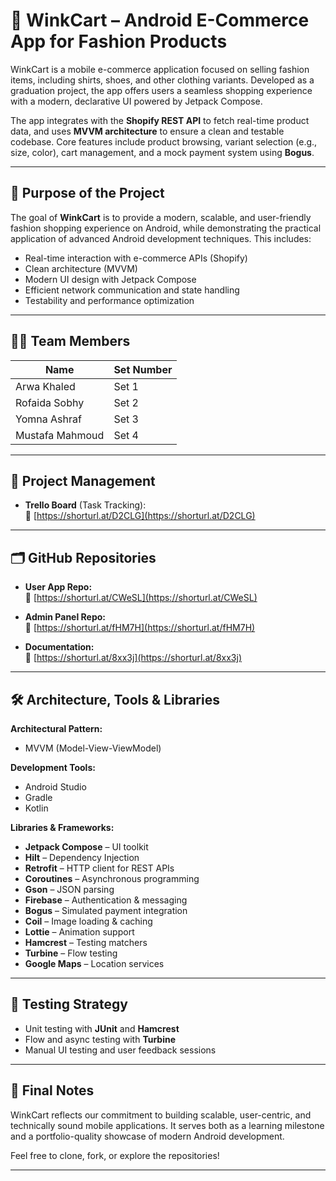 # 👕 WinkCart – Android E-Commerce App for Fashion Products

WinkCart is a mobile e-commerce application focused on selling fashion items, including shirts, shoes, and other clothing variants. Developed as a graduation project, the app offers users a seamless shopping experience with a modern, declarative UI powered by Jetpack Compose.

The app integrates with the **Shopify REST API** to fetch real-time product data, and uses **MVVM architecture** to ensure a clean and testable codebase. Core features include product browsing, variant selection (e.g., size, color), cart management, and a mock payment system using **Bogus**.

---

## 🚀 Purpose of the Project

The goal of **WinkCart** is to provide a modern, scalable, and user-friendly fashion shopping experience on Android, while demonstrating the practical application of advanced Android development techniques. This includes:

- Real-time interaction with e-commerce APIs (Shopify)
- Clean architecture (MVVM)
- Modern UI design with Jetpack Compose
- Efficient network communication and state handling
- Testability and performance optimization

---

## 👨‍💻 Team Members

| Name            | Set Number |
|-----------------|------------|
| Arwa Khaled     | Set 1      |
| Rofaida Sobhy   | Set 2      |
| Yomna Ashraf    | Set 3      |
| Mustafa Mahmoud | Set 4      |

---

## 📌 Project Management

- **Trello Board** (Task Tracking):  
  🔗 [https://shorturl.at/D2CLG](https://shorturl.at/D2CLG)

---

## 🗂 GitHub Repositories

- **User App Repo:**  
  🔗 [https://shorturl.at/CWeSL](https://shorturl.at/CWeSL)

- **Admin Panel Repo:**  
  🔗 [https://shorturl.at/fHM7H](https://shorturl.at/fHM7H)

- **Documentation:**  
  🔗 [https://shorturl.at/8xx3j](https://shorturl.at/8xx3j)

---

## 🛠️ Architecture, Tools & Libraries

**Architectural Pattern:**
- MVVM (Model-View-ViewModel)

**Development Tools:**
- Android Studio
- Gradle
- Kotlin

**Libraries & Frameworks:**
- **Jetpack Compose** – UI toolkit
- **Hilt** – Dependency Injection
- **Retrofit** – HTTP client for REST APIs
- **Coroutines** – Asynchronous programming
- **Gson** – JSON parsing
- **Firebase** – Authentication & messaging
- **Bogus** – Simulated payment integration
- **Coil** – Image loading & caching
- **Lottie** – Animation support
- **Hamcrest** – Testing matchers
- **Turbine** – Flow testing
- **Google Maps** – Location services

---

## 🧪 Testing Strategy

- Unit testing with **JUnit** and **Hamcrest**
- Flow and async testing with **Turbine**
- Manual UI testing and user feedback sessions

---

## 📍 Final Notes

WinkCart reflects our commitment to building scalable, user-centric, and technically sound mobile applications. It serves both as a learning milestone and a portfolio-quality showcase of modern Android development.

Feel free to clone, fork, or explore the repositories!

---

